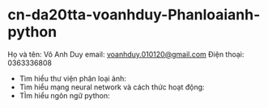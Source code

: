 # cn-da20tta-voanhduy-Phanloaianh-python
Họ và tên: Võ Anh Duy
email: voanhduy.010120@gmail.com
Điện thoại: 0363336808
- Tìm hiểu thư viện phân loại ảnh:
- Tìm hiểu mạng neural network và cách thức hoạt động:
- TÌm hiểu ngôn ngữ python:
